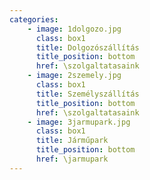 ```yaml
---
categories:
    - image: 1dolgozo.jpg
      class: box1
      title: Dolgozószállítás
      title_position: bottom
      href: \szolgaltatasaink
    - image: 2szemely.jpg
      class: box1
      title: Személyszállítás
      title_position: bottom
      href: \szolgaltatasaink
    - image: 3jarmupark.jpg
      class: box1
      title: Járműpark
      title_position: bottom
      href: \jarmupark     
---
```

<br/>
